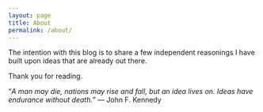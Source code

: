 ```yaml
---
layout: page
title: About
permalink: /about/
---
```


The intention with this blog is to share a few independent reasonings I have built upon ideas that are already out there.

Thank you for reading.

“*A man may die, nations may rise and fall, but an idea lives on. Ideas have endurance without death.*” ― John F. Kennedy

